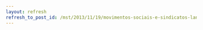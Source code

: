 ```yaml
---
layout: refresh
refresh_to_post_id: /mst/2013/11/19/movimentos-sociais-e-sindicatos-lanam-plebiscito-por-reforma-poltica
---
```


